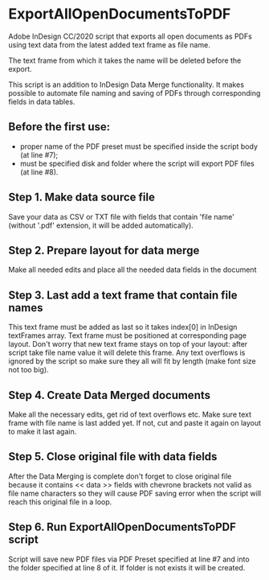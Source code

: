 # ExportAllOpenDocumentsToPDF
Adobe InDesign CC/2020 script that exports all open documents as PDFs using text data from the latest added text frame as file name.

The text frame from which it takes the name will be deleted before the export.

This script is an addition to InDesign Data Merge functionality. It makes possible to automate file naming and saving of PDFs through corresponding fields in data tables.

## Before the first use:
- proper name of the PDF preset must be specified inside the script body (at line #7);
- must be specified disk and folder where the script will export PDF files (at line #8).

## Step 1. Make data source file
Save your data as CSV or TXT file with fields that contain 'file name' (without '.pdf' extension, it will be added automatically).

## Step 2. Prepare layout for data merge
Make all needed edits and place all the needed data fields in the document

## Step 3. Last add a text frame that contain file names
This text frame must be added as last so it takes index[0] in InDesign textFrames array. Text frame must be positioned at corresponding page layout. Don't worry that new text frame stays on top of your layout: after script take file name value it will delete this frame. Any text overflows is ignored by the script so make sure they all will fit by length (make font size not too big).

## Step 4. Create Data Merged documents
Make all the necessary edits, get rid of text overflows etc. Make sure text frame with file name is last added yet. If not, cut and paste it again on layout to make it last again.

## Step 5. Close original file with data fields
After the Data Merging is complete don't forget to close original file because it contains << data >> fields with chevrone brackets not valid as file name characters so they will cause PDF saving error when the script will reach this original file in a loop.

## Step 6. Run ExportAllOpenDocumentsToPDF script
Script will save new PDF files via PDF Preset specified at line #7 and into the folder specified at line 8 of it. If folder is not exists it will be created.